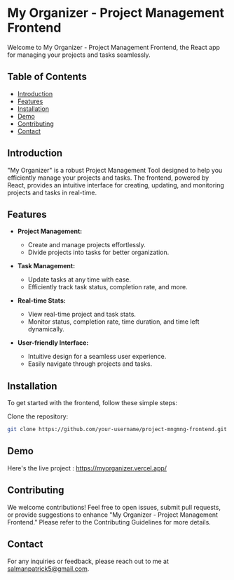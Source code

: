 # My Organizer - Project Management Frontend

Welcome to My Organizer - Project Management Frontend, the React app for managing your projects and tasks seamlessly.

## Table of Contents

- [Introduction](#introduction)
- [Features](#features)
- [Installation](#installation)
- [Demo](#demo)
- [Contributing](#contributing)
- [Contact](#contact)

## Introduction

"My Organizer" is a robust Project Management Tool designed to help you efficiently manage your projects and tasks. The frontend, powered by React, provides an intuitive interface for creating, updating, and monitoring projects and tasks in real-time.

## Features

- **Project Management:**
  - Create and manage projects effortlessly.
  - Divide projects into tasks for better organization.

- **Task Management:**
  - Update tasks at any time with ease.
  - Efficiently track task status, completion rate, and more.

- **Real-time Stats:**
  - View real-time project and task stats.
  - Monitor status, completion rate, time duration, and time left dynamically.

- **User-friendly Interface:**
  - Intuitive design for a seamless user experience.
  - Easily navigate through projects and tasks.

## Installation

To get started with the frontend, follow these simple steps:

 Clone the repository:
   ```bash
   git clone https://github.com/your-username/project-mngmng-frontend.git
```

## Demo
 Here's the live project : https://myorganizer.vercel.app/
 
## Contributing
We welcome contributions! Feel free to open issues, submit pull requests, or provide suggestions to enhance "My Organizer - Project Management Frontend." Please refer to the Contributing Guidelines for more details.
 ## Contact
 For any inquiries or feedback, please reach out to me at salmanpatrick5@gmail.com.
